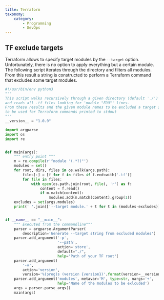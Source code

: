 ```yaml
---
title: Terraform
taxonomy:
    category:
        - Programming
        - DevOps
---
```


## TF exclude targets

Terraform allows to specify target modules by the `--target` option. Unfortunately, there is no option to apply everything but a certain module. The following script iterates through the directory and filters all modules. From this result a string is constructed to perform a Terraform command that excludes some target modules.

```python
#!/usr/bin/env python3
"""
This script walks recursively through a given directory (default './')
and reads all .tf files looking for 'module "FOO"' lines.
From these results and the given module names to be excluded a target string
to be used for Terraform commands printed to stdout
"""
__version__ = "1.0.0"

import argparse
import os
import re


def main(args):
    """ entry point """
    m = re.compile(r'^module "(.*?)"')
    modules = set()
    for root, dirs, files in os.walk(args.path):
        files[:] = [f for f in files if f.endswith('.tf')]
        for file in files:
            with open(os.path.join(root, file), 'r') as f:
                content = f.read()
                if m.match(content):
                    modules.add(m.match(content).group(1))
    excludes = set(args.modules)
    print(' '.join(['--target module.' + t for t in (modules-excludes)]))


if __name__ == "__main__":
    """ Executed from the commandline"""
    parser = argparse.ArgumentParser(
        description='Generate --target string from excluded modules')
    parser.add_argument('-p',
                        '--path',
                        action='store',
                        default="./",
                        help='Path of your TF root')
    parser.add_argument(
        '-v',
        action='version',
        version='%(prog)s (version {version})'.format(version=__version__))
    parser.add_argument('modules', metavar='M', type=str, nargs='+',
                        help='Name of the modules to be exlcuded')
    args = parser.parse_args()
    main(args)
```